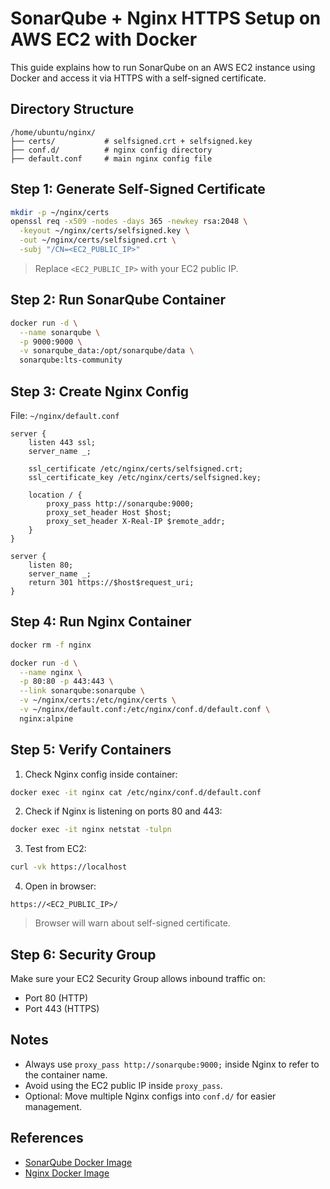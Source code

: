 # SonarQube + Nginx HTTPS Setup on AWS EC2 with Docker

This guide explains how to run SonarQube on an AWS EC2 instance using Docker and access it via HTTPS with a self-signed certificate.

## Directory Structure

```
/home/ubuntu/nginx/
├── certs/           # selfsigned.crt + selfsigned.key
├── conf.d/          # nginx config directory
├── default.conf     # main nginx config file
```

## Step 1: Generate Self-Signed Certificate

```bash
mkdir -p ~/nginx/certs
openssl req -x509 -nodes -days 365 -newkey rsa:2048 \
  -keyout ~/nginx/certs/selfsigned.key \
  -out ~/nginx/certs/selfsigned.crt \
  -subj "/CN=<EC2_PUBLIC_IP>"
```

> Replace `<EC2_PUBLIC_IP>` with your EC2 public IP.

## Step 2: Run SonarQube Container

```bash
docker run -d \
  --name sonarqube \
  -p 9000:9000 \
  -v sonarqube_data:/opt/sonarqube/data \
  sonarqube:lts-community
```

## Step 3: Create Nginx Config

File: `~/nginx/default.conf`

```nginx
server {
    listen 443 ssl;
    server_name _;

    ssl_certificate /etc/nginx/certs/selfsigned.crt;
    ssl_certificate_key /etc/nginx/certs/selfsigned.key;

    location / {
        proxy_pass http://sonarqube:9000;
        proxy_set_header Host $host;
        proxy_set_header X-Real-IP $remote_addr;
    }
}

server {
    listen 80;
    server_name _;
    return 301 https://$host$request_uri;
}
```

## Step 4: Run Nginx Container

```bash
docker rm -f nginx

docker run -d \
  --name nginx \
  -p 80:80 -p 443:443 \
  --link sonarqube:sonarqube \
  -v ~/nginx/certs:/etc/nginx/certs \
  -v ~/nginx/default.conf:/etc/nginx/conf.d/default.conf \
  nginx:alpine
```

## Step 5: Verify Containers

1. Check Nginx config inside container:

```bash
docker exec -it nginx cat /etc/nginx/conf.d/default.conf
```

2. Check if Nginx is listening on ports 80 and 443:

```bash
docker exec -it nginx netstat -tulpn
```

3. Test from EC2:

```bash
curl -vk https://localhost
```

4. Open in browser:

```text
https://<EC2_PUBLIC_IP>/
```

> Browser will warn about self-signed certificate.

## Step 6: Security Group

Make sure your EC2 Security Group allows inbound traffic on:

* Port 80 (HTTP)
* Port 443 (HTTPS)

## Notes

* Always use `proxy_pass http://sonarqube:9000;` inside Nginx to refer to the container name.
* Avoid using the EC2 public IP inside `proxy_pass`.
* Optional: Move multiple Nginx configs into `conf.d/` for easier management.

## References

* [SonarQube Docker Image](https://hub.docker.com/_/sonarqube)
* [Nginx Docker Image](https://hub.docker.com/_/nginx)

